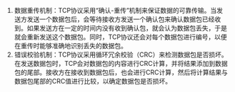 1. 数据重传机制：TCP协议采用“确认-重传”机制来保证数据的可靠传输。当发送方发送一个数据包后，会等待接收方发送一个确认包来确认数据包已经收到。如果发送方在一定的时间内没有收到确认包，就会认为数据包丢失，于是就会重新发送这个数据包。同时，TCP协议还会对每个数据包进行编号，以便在重传时能够准确地识别丢失的数据包。
2. 错误校验机制：TCP协议采用循环冗余校验（CRC）来检测数据包是否损坏。在发送数据包时，TCP会对数据包的内容进行CRC计算，并将结果添加到数据包的尾部。接收方在接收到数据包后，也会进行CRC计算，然后将计算结果与数据包尾部的CRC值进行比较，以确定数据包是否损坏。